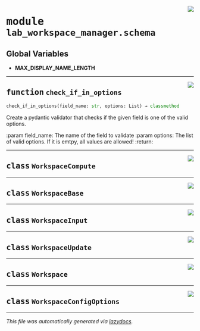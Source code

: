<!-- markdownlint-disable -->

<a href="https://github.com/ml-tooling/contaxy/blob/main/components/lab-workspace-manager/backend/src/lab_workspace_manager/schema.py#L0"><img align="right" style="float:right;" src="https://img.shields.io/badge/-source-cccccc?style=flat-square"></a>

# <kbd>module</kbd> `lab_workspace_manager.schema`




**Global Variables**
---------------
- **MAX_DISPLAY_NAME_LENGTH**

---

<a href="https://github.com/ml-tooling/contaxy/blob/main/components/lab-workspace-manager/backend/src/lab_workspace_manager/schema.py#L12"><img align="right" style="float:right;" src="https://img.shields.io/badge/-source-cccccc?style=flat-square"></a>

## <kbd>function</kbd> `check_if_in_options`

```python
check_if_in_options(field_name: str, options: List) → classmethod
```

Create a pydantic validator that checks if the given field is one of the valid options. 

:param field_name: The name of the field to validate :param options: The list of valid options. If it is emtpy, all values are allowed! :return: 


---

<a href="https://github.com/ml-tooling/contaxy/blob/main/components/lab-workspace-manager/backend/src/lab_workspace_manager/schema.py#L33"><img align="right" style="float:right;" src="https://img.shields.io/badge/-source-cccccc?style=flat-square"></a>

## <kbd>class</kbd> `WorkspaceCompute`








---

<a href="https://github.com/ml-tooling/contaxy/blob/main/components/lab-workspace-manager/backend/src/lab_workspace_manager/schema.py#L57"><img align="right" style="float:right;" src="https://img.shields.io/badge/-source-cccccc?style=flat-square"></a>

## <kbd>class</kbd> `WorkspaceBase`








---

<a href="https://github.com/ml-tooling/contaxy/blob/main/components/lab-workspace-manager/backend/src/lab_workspace_manager/schema.py#L89"><img align="right" style="float:right;" src="https://img.shields.io/badge/-source-cccccc?style=flat-square"></a>

## <kbd>class</kbd> `WorkspaceInput`








---

<a href="https://github.com/ml-tooling/contaxy/blob/main/components/lab-workspace-manager/backend/src/lab_workspace_manager/schema.py#L96"><img align="right" style="float:right;" src="https://img.shields.io/badge/-source-cccccc?style=flat-square"></a>

## <kbd>class</kbd> `WorkspaceUpdate`








---

<a href="https://github.com/ml-tooling/contaxy/blob/main/components/lab-workspace-manager/backend/src/lab_workspace_manager/schema.py#L100"><img align="right" style="float:right;" src="https://img.shields.io/badge/-source-cccccc?style=flat-square"></a>

## <kbd>class</kbd> `Workspace`








---

<a href="https://github.com/ml-tooling/contaxy/blob/main/components/lab-workspace-manager/backend/src/lab_workspace_manager/schema.py#L118"><img align="right" style="float:right;" src="https://img.shields.io/badge/-source-cccccc?style=flat-square"></a>

## <kbd>class</kbd> `WorkspaceConfigOptions`










---

_This file was automatically generated via [lazydocs](https://github.com/ml-tooling/lazydocs)._
